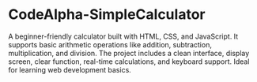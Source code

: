 # CodeAlpha-SimpleCalculator
A beginner-friendly calculator built with HTML, CSS, and JavaScript. It supports basic arithmetic operations like addition, subtraction, multiplication, and division. The project includes a clean interface, display screen, clear function, real-time calculations, and keyboard support. Ideal for learning web development basics.
